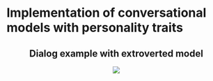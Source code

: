 <h1>Implementation of conversational models with personality traits</h1>

<h2 style="text-align:center">Dialog example with extroverted model</h2>
<div style="display:flex;flex-direction:row;width:100%;">
<img style="align-self:center;margin:auto;" src="https://user-images.githubusercontent.com/66186741/174483256-0eba1ef5-4bf7-4b06-a911-a0a552d588ee.gif"/>
</div>

